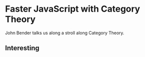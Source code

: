 Faster JavaScript with Category Theory
======================================

John Bender talks us along a stroll along Category Theory.

Interesting
-----------
